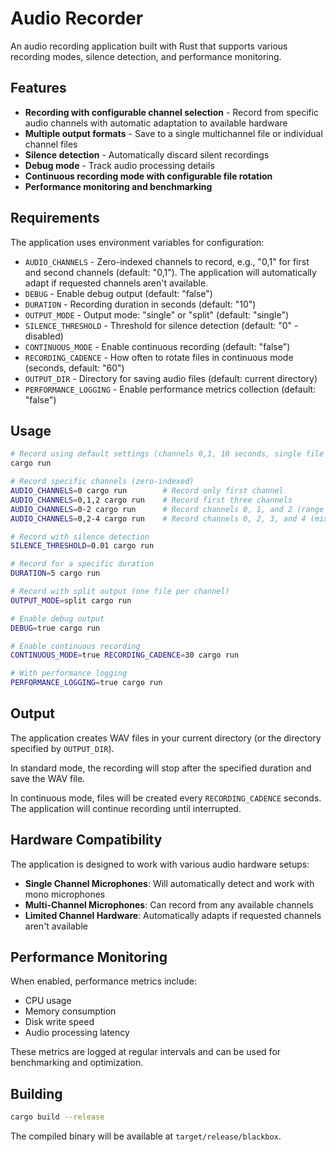 # Audio Recorder

An audio recording application built with Rust that supports various recording modes, silence detection, and performance monitoring.

## Features

- **Recording with configurable channel selection** - Record from specific audio channels with automatic adaptation to available hardware
- **Multiple output formats** - Save to a single multichannel file or individual channel files
- **Silence detection** - Automatically discard silent recordings
- **Debug mode** - Track audio processing details
- **Continuous recording mode with configurable file rotation**
- **Performance monitoring and benchmarking**

## Requirements

The application uses environment variables for configuration:

- `AUDIO_CHANNELS` - Zero-indexed channels to record, e.g., "0,1" for first and second channels (default: "0,1"). The application will automatically adapt if requested channels aren't available.
- `DEBUG` - Enable debug output (default: "false")
- `DURATION` - Recording duration in seconds (default: "10")
- `OUTPUT_MODE` - Output mode: "single" or "split" (default: "single")
- `SILENCE_THRESHOLD` - Threshold for silence detection (default: "0" - disabled)
- `CONTINUOUS_MODE` - Enable continuous recording (default: "false")
- `RECORDING_CADENCE` - How often to rotate files in continuous mode (seconds, default: "60")
- `OUTPUT_DIR` - Directory for saving audio files (default: current directory)
- `PERFORMANCE_LOGGING` - Enable performance metrics collection (default: "false")

## Usage

```bash
# Record using default settings (channels 0,1, 10 seconds, single file output)
cargo run

# Record specific channels (zero-indexed)
AUDIO_CHANNELS=0 cargo run        # Record only first channel
AUDIO_CHANNELS=0,1,2 cargo run    # Record first three channels
AUDIO_CHANNELS=0-2 cargo run      # Record channels 0, 1, and 2 (range format)
AUDIO_CHANNELS=0,2-4 cargo run    # Record channels 0, 2, 3, and 4 (mixed format)

# Record with silence detection
SILENCE_THRESHOLD=0.01 cargo run

# Record for a specific duration
DURATION=5 cargo run

# Record with split output (one file per channel)
OUTPUT_MODE=split cargo run

# Enable debug output
DEBUG=true cargo run

# Enable continuous recording
CONTINUOUS_MODE=true RECORDING_CADENCE=30 cargo run

# With performance logging
PERFORMANCE_LOGGING=true cargo run
```

## Output

The application creates WAV files in your current directory (or the directory specified by `OUTPUT_DIR`). 

In standard mode, the recording will stop after the specified duration and save the WAV file.

In continuous mode, files will be created every `RECORDING_CADENCE` seconds. The application will continue recording until interrupted.

## Hardware Compatibility

The application is designed to work with various audio hardware setups:

- **Single Channel Microphones**: Will automatically detect and work with mono microphones
- **Multi-Channel Microphones**: Can record from any available channels
- **Limited Channel Hardware**: Automatically adapts if requested channels aren't available

## Performance Monitoring

When enabled, performance metrics include:
- CPU usage
- Memory consumption
- Disk write speed
- Audio processing latency

These metrics are logged at regular intervals and can be used for benchmarking and optimization.

## Building

```bash
cargo build --release
```

The compiled binary will be available at `target/release/blackbox`.